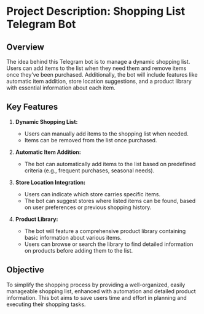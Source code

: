 # Project Description: Shopping List Telegram Bot

## Overview
The idea behind this Telegram bot is to manage a dynamic shopping list. Users can add items to the list when they need them and remove items once they’ve been purchased. Additionally, the bot will include features like automatic item addition, store location suggestions, and a product library with essential information about each item.

## Key Features

1. **Dynamic Shopping List:**
   - Users can manually add items to the shopping list when needed.
   - Items can be removed from the list once purchased.

2. **Automatic Item Addition:**
   - The bot can automatically add items to the list based on predefined criteria (e.g., frequent purchases, seasonal needs).

3. **Store Location Integration:**
   - Users can indicate which store carries specific items.
   - The bot can suggest stores where listed items can be found, based on user preferences or previous shopping history.

4. **Product Library:**
   - The bot will feature a comprehensive product library containing basic information about various items.
   - Users can browse or search the library to find detailed information on products before adding them to the list.

## Objective
To simplify the shopping process by providing a well-organized, easily manageable shopping list, enhanced with automation and detailed product information. This bot aims to save users time and effort in planning and executing their shopping tasks.
